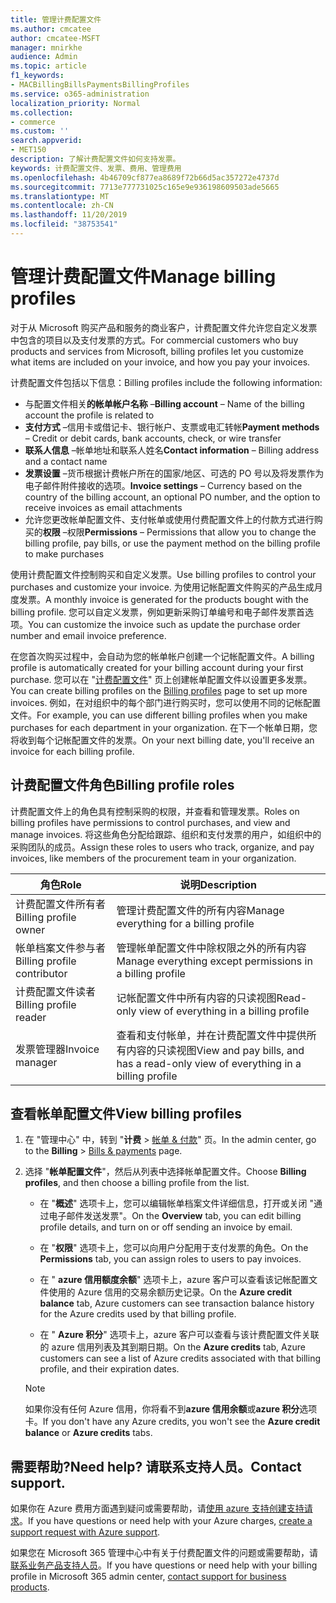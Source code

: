 ```yaml
---
title: 管理计费配置文件
ms.author: cmcatee
author: cmcatee-MSFT
manager: mnirkhe
audience: Admin
ms.topic: article
f1_keywords:
- MACBillingBillsPaymentsBillingProfiles
ms.service: o365-administration
localization_priority: Normal
ms.collection:
- commerce
ms.custom: ''
search.appverid:
- MET150
description: 了解计费配置文件如何支持发票。
keywords: 计费配置文件、发票、费用、管理费用
ms.openlocfilehash: 4b46709cf877ea8689f72b66d5ac357272e4737d
ms.sourcegitcommit: 7713e777731025c165e9e936198609503ade5665
ms.translationtype: MT
ms.contentlocale: zh-CN
ms.lasthandoff: 11/20/2019
ms.locfileid: "38753541"
---
```

# <a name="manage-billing-profiles"></a><span data-ttu-id="fd22e-104">管理计费配置文件</span><span class="sxs-lookup"><span data-stu-id="fd22e-104">Manage billing profiles</span></span>
<span data-ttu-id="fd22e-105">对于从 Microsoft 购买产品和服务的商业客户，计费配置文件允许您自定义发票中包含的项目以及支付发票的方式。</span><span class="sxs-lookup"><span data-stu-id="fd22e-105">For commercial customers who buy products and services from Microsoft, billing profiles let you customize what items are included on your invoice, and how you pay your invoices.</span></span>

<span data-ttu-id="fd22e-106">计费配置文件包括以下信息：</span><span class="sxs-lookup"><span data-stu-id="fd22e-106">Billing profiles include the following information:</span></span>

- <span data-ttu-id="fd22e-107">与配置文件相关**的帐单帐户名称** &ndash;</span><span class="sxs-lookup"><span data-stu-id="fd22e-107">**Billing account** &ndash; Name of the billing account the profile is related to</span></span>
- <span data-ttu-id="fd22e-108">**支付方式** &ndash;信用卡或借记卡、银行帐户、支票或电汇转帐</span><span class="sxs-lookup"><span data-stu-id="fd22e-108">**Payment methods** &ndash; Credit or debit cards, bank accounts, check, or wire transfer</span></span>
- <span data-ttu-id="fd22e-109">**联系人信息** &ndash;帐单地址和联系人姓名</span><span class="sxs-lookup"><span data-stu-id="fd22e-109">**Contact information** &ndash; Billing address and a contact name</span></span>
- <span data-ttu-id="fd22e-110">**发票设置** &ndash;货币根据计费帐户所在的国家/地区、可选的 PO 号以及将发票作为电子邮件附件接收的选项。</span><span class="sxs-lookup"><span data-stu-id="fd22e-110">**Invoice settings** &ndash; Currency based on the country of the billing account, an optional PO number, and the option to receive invoices as email attachments</span></span>
- <span data-ttu-id="fd22e-111">允许您更改帐单配置文件、支付帐单或使用付费配置文件上的付款方式进行购买的**权限** &ndash;权限</span><span class="sxs-lookup"><span data-stu-id="fd22e-111">**Permissions** &ndash; Permissions that allow you to change the billing profile, pay bills, or use the payment method on the billing profile to make purchases</span></span>

<span data-ttu-id="fd22e-112">使用计费配置文件控制购买和自定义发票。</span><span class="sxs-lookup"><span data-stu-id="fd22e-112">Use billing profiles to control your purchases and customize your invoice.</span></span> <span data-ttu-id="fd22e-113">为使用记帐配置文件购买的产品生成月度发票。</span><span class="sxs-lookup"><span data-stu-id="fd22e-113">A monthly invoice is generated for the products bought with the billing profile.</span></span> <span data-ttu-id="fd22e-114">您可以自定义发票，例如更新采购订单编号和电子邮件发票首选项。</span><span class="sxs-lookup"><span data-stu-id="fd22e-114">You can customize the invoice such as update the purchase order number and email invoice preference.</span></span>

<span data-ttu-id="fd22e-115">在您首次购买过程中，会自动为您的帐单帐户创建一个记帐配置文件。</span><span class="sxs-lookup"><span data-stu-id="fd22e-115">A billing profile is automatically created for your billing account during your first purchase.</span></span> <span data-ttu-id="fd22e-116">您可以在 "<a href="https://go.microsoft.com/fwlink/p/?linkid=2103629" target="_blank">计费配置文件</a>" 页上创建帐单配置文件以设置更多发票。</span><span class="sxs-lookup"><span data-stu-id="fd22e-116">You can create billing profiles on the <a href="https://go.microsoft.com/fwlink/p/?linkid=2103629" target="_blank">Billing profiles</a> page to set up more invoices.</span></span> <span data-ttu-id="fd22e-117">例如，在对组织中的每个部门进行购买时，您可以使用不同的记帐配置文件。</span><span class="sxs-lookup"><span data-stu-id="fd22e-117">For example, you can use different billing profiles when you make purchases for each department in your organization.</span></span> <span data-ttu-id="fd22e-118">在下一个帐单日期，您将收到每个记帐配置文件的发票。</span><span class="sxs-lookup"><span data-stu-id="fd22e-118">On your next billing date, you'll receive an invoice for each billing profile.</span></span>

## <a name="billing-profile-roles"></a><span data-ttu-id="fd22e-119">计费配置文件角色</span><span class="sxs-lookup"><span data-stu-id="fd22e-119">Billing profile roles</span></span>

<span data-ttu-id="fd22e-120">计费配置文件上的角色具有控制采购的权限，并查看和管理发票。</span><span class="sxs-lookup"><span data-stu-id="fd22e-120">Roles on billing profiles have permissions to control purchases, and view and manage invoices.</span></span> <span data-ttu-id="fd22e-121">将这些角色分配给跟踪、组织和支付发票的用户，如组织中的采购团队的成员。</span><span class="sxs-lookup"><span data-stu-id="fd22e-121">Assign these roles to users who track, organize, and pay invoices, like members of the procurement team in your organization.</span></span>

| <span data-ttu-id="fd22e-122">角色</span><span class="sxs-lookup"><span data-stu-id="fd22e-122">Role</span></span>                          | <span data-ttu-id="fd22e-123">说明</span><span class="sxs-lookup"><span data-stu-id="fd22e-123">Description</span></span>                                                                       |
|-----------------------------  |---------------------------------------------------------------------------------  |
| <span data-ttu-id="fd22e-124">计费配置文件所有者</span><span class="sxs-lookup"><span data-stu-id="fd22e-124">Billing profile owner</span></span>         | <span data-ttu-id="fd22e-125">管理计费配置文件的所有内容</span><span class="sxs-lookup"><span data-stu-id="fd22e-125">Manage everything for a billing profile</span></span>                                           |
| <span data-ttu-id="fd22e-126">帐单档案文件参与者</span><span class="sxs-lookup"><span data-stu-id="fd22e-126">Billing profile contributor</span></span>   | <span data-ttu-id="fd22e-127">管理帐单配置文件中除权限之外的所有内容</span><span class="sxs-lookup"><span data-stu-id="fd22e-127">Manage everything except permissions in a billing profile</span></span>                         |
| <span data-ttu-id="fd22e-128">计费配置文件读者</span><span class="sxs-lookup"><span data-stu-id="fd22e-128">Billing profile reader</span></span>        | <span data-ttu-id="fd22e-129">记帐配置文件中所有内容的只读视图</span><span class="sxs-lookup"><span data-stu-id="fd22e-129">Read-only view of everything in a billing profile</span></span>                                 |
| <span data-ttu-id="fd22e-130">发票管理器</span><span class="sxs-lookup"><span data-stu-id="fd22e-130">Invoice manager</span></span>               | <span data-ttu-id="fd22e-131">查看和支付帐单，并在计费配置文件中提供所有内容的只读视图</span><span class="sxs-lookup"><span data-stu-id="fd22e-131">View and pay bills, and has a read-only view of everything in a billing profile</span></span>   |

## <a name="view-billing-profiles"></a><span data-ttu-id="fd22e-132">查看帐单配置文件</span><span class="sxs-lookup"><span data-stu-id="fd22e-132">View billing profiles</span></span>

1. <span data-ttu-id="fd22e-133">在 "管理中心" 中，转到 "**计费** \> <a href="https://go.microsoft.com/fwlink/p/?linkid=848039" target="_blank">帐单 & 付款</a>" 页。</span><span class="sxs-lookup"><span data-stu-id="fd22e-133">In the admin center, go to the **Billing** \> <a href="https://go.microsoft.com/fwlink/p/?linkid=848039" target="_blank">Bills & payments</a> page.</span></span>

2. <span data-ttu-id="fd22e-134">选择 "**帐单配置文件**"，然后从列表中选择帐单配置文件。</span><span class="sxs-lookup"><span data-stu-id="fd22e-134">Choose **Billing profiles**, and then choose a billing profile from the list.</span></span>

    - <span data-ttu-id="fd22e-135">在 "**概述**" 选项卡上，您可以编辑帐单档案文件详细信息，打开或关闭 "通过电子邮件发送发票"。</span><span class="sxs-lookup"><span data-stu-id="fd22e-135">On the **Overview** tab, you can edit billing profile details, and turn on or off sending an invoice by email.</span></span>

    - <span data-ttu-id="fd22e-136">在 "**权限**" 选项卡上，您可以向用户分配用于支付发票的角色。</span><span class="sxs-lookup"><span data-stu-id="fd22e-136">On the **Permissions** tab, you can assign roles to users to pay invoices.</span></span>

    - <span data-ttu-id="fd22e-137">在 " **azure 信用额度余额**" 选项卡上，azure 客户可以查看该记帐配置文件使用的 Azure 信用的交易余额历史记录。</span><span class="sxs-lookup"><span data-stu-id="fd22e-137">On the **Azure credit balance** tab, Azure customers can see transaction balance history for the Azure credits used by that billing profile.</span></span>

    - <span data-ttu-id="fd22e-138">在 " **Azure 积分**" 选项卡上，azure 客户可以查看与该计费配置文件关联的 azure 信用列表及其到期日期。</span><span class="sxs-lookup"><span data-stu-id="fd22e-138">On the **Azure credits** tab, Azure customers can see a list of Azure credits associated with that billing profile, and their expiration dates.</span></span>

    > [!NOTE]
    > <span data-ttu-id="fd22e-139">如果你没有任何 Azure 信用，你将看不到**azure 信用余额**或**azure 积分**选项卡。</span><span class="sxs-lookup"><span data-stu-id="fd22e-139">If you don't have any Azure credits, you won't see the **Azure credit balance** or **Azure credits** tabs.</span></span>

## <a name="need-help-contact-support"></a><span data-ttu-id="fd22e-140">需要帮助?</span><span class="sxs-lookup"><span data-stu-id="fd22e-140">Need help?</span></span> <span data-ttu-id="fd22e-141">请联系支持人员。</span><span class="sxs-lookup"><span data-stu-id="fd22e-141">Contact support.</span></span>

<span data-ttu-id="fd22e-142">如果你在 Azure 费用方面遇到疑问或需要帮助，请<a href="https://portal.azure.com/#blade/Microsoft_Azure_Support/HelpAndSupportBlade/newsupportrequest" target="_blank">使用 azure 支持创建支持请求</a>。</span><span class="sxs-lookup"><span data-stu-id="fd22e-142">If you have questions or need help with your Azure charges, <a href="https://portal.azure.com/#blade/Microsoft_Azure_Support/HelpAndSupportBlade/newsupportrequest" target="_blank">create a support request with Azure support</a>.</span></span>

<span data-ttu-id="fd22e-143">如果您在 Microsoft 365 管理中心中有关于付费配置文件的问题或需要帮助，请[联系业务产品支持人员](https://docs.microsoft.com/office365/admin/contact-support-for-business-products)。</span><span class="sxs-lookup"><span data-stu-id="fd22e-143">If you have questions or need help with your billing profile in Microsoft 365 admin center, [contact support for business products](https://docs.microsoft.com/office365/admin/contact-support-for-business-products).</span></span>